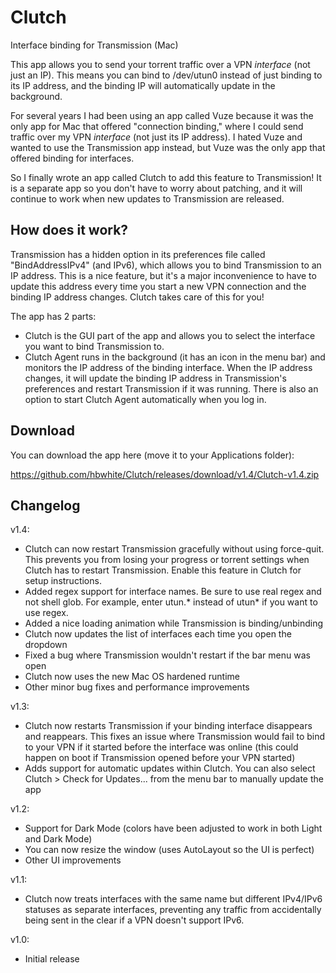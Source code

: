 # Clutch
Interface binding for Transmission (Mac)

This app allows you to send your torrent traffic over a VPN _interface_ (not just an IP). This means you can bind to /dev/utun0 instead of just binding to its IP address, and the binding IP will automatically update in the background.

For several years I had been using an app called Vuze because it was the only app for Mac that offered "connection binding," where I could send traffic over my VPN _interface_ (not just its IP address). I hated Vuze and wanted to use the Transmission app instead, but Vuze was the only app that offered binding for interfaces.

So I finally wrote an app called Clutch to add this feature to Transmission! It is a separate app so you don't have to worry about patching, and it will continue to work when new updates to Transmission are released.

## How does it work?

Transmission has a hidden option in its preferences file called "BindAddressIPv4" (and IPv6), which allows you to bind Transmission to an IP address. This is a nice feature, but it's a major inconvenience to have to update this address every time you start a new VPN connection and the binding IP address changes. Clutch takes care of this for you!

The app has 2 parts:

* Clutch is the GUI part of the app and allows you to select the interface you want to bind Transmission to.
* Clutch Agent runs in the background (it has an icon in the menu bar) and monitors the IP address of the binding interface. When the IP address changes, it will update the binding IP address in Transmission's preferences and restart Transmission if it was running. There is also an option to start Clutch Agent automatically when you log in.

## Download

You can download the app here (move it to your Applications folder):

https://github.com/hbwhite/Clutch/releases/download/v1.4/Clutch-v1.4.zip

## Changelog

v1.4:
- Clutch can now restart Transmission gracefully without using force-quit. This prevents you from losing your progress or torrent settings when Clutch has to restart Transmission. Enable this feature in Clutch for setup instructions.
- Added regex support for interface names. Be sure to use real regex and not shell glob. For example, enter utun.* instead of utun* if you want to use regex.
- Added a nice loading animation while Transmission is binding/unbinding
- Clutch now updates the list of interfaces each time you open the dropdown
- Fixed a bug where Transmission wouldn't restart if the bar menu was open
- Clutch now uses the new Mac OS hardened runtime
- Other minor bug fixes and performance improvements

v1.3:
- Clutch now restarts Transmission if your binding interface disappears and reappears. This fixes an issue where Transmission would fail to bind to your VPN if it started before the interface was online (this could happen on boot if Transmission opened before your VPN started)
- Adds support for automatic updates within Clutch. You can also select Clutch > Check for Updates... from the menu bar to manually update the app

v1.2:
- Support for Dark Mode (colors have been adjusted to work in both Light and Dark Mode)
- You can now resize the window (uses AutoLayout so the UI is perfect)
- Other UI improvements

v1.1:
- Clutch now treats interfaces with the same name but different IPv4/IPv6 statuses as separate interfaces, preventing any traffic from accidentally being sent in the clear if a VPN doesn't support IPv6.

v1.0:
- Initial release

